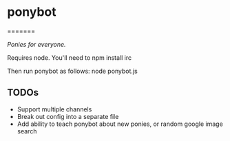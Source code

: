 # ponybot
=======

_Ponies for everyone._

Requires node. You'll need to
    npm install irc

Then run ponybot as follows:
    node ponybot.js


## TODOs 
- Support multiple channels
- Break out config into a separate file
- Add ability to teach ponybot about new ponies, or random google image search 


